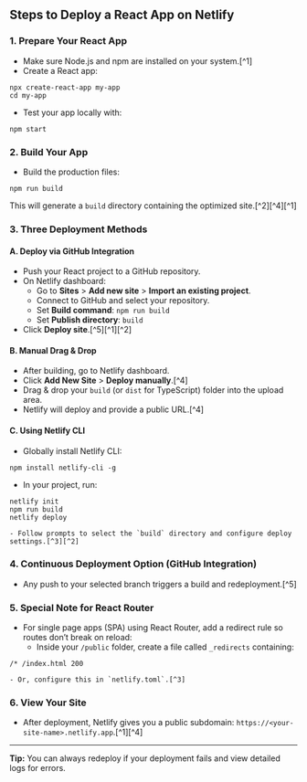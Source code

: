 ## Steps to Deploy a React App on Netlify

### 1. Prepare Your React App

- Make sure Node.js and npm are installed on your system.[^1]
- Create a React app:

```
npx create-react-app my-app
cd my-app
```

- Test your app locally with:

```
npm start
```


### 2. Build Your App

- Build the production files:

```
npm run build
```

This will generate a `build` directory containing the optimized site.[^2][^4][^1]


### 3. Three Deployment Methods

#### A. **Deploy via GitHub Integration**

- Push your React project to a GitHub repository.
- On Netlify dashboard:
    - Go to **Sites** > **Add new site** > **Import an existing project**.
    - Connect to GitHub and select your repository.
    - Set **Build command**: `npm run build`
    - Set **Publish directory**: `build`
- Click **Deploy site**.[^5][^1][^2]


#### B. **Manual Drag \& Drop**

- After building, go to Netlify dashboard.
- Click **Add New Site** > **Deploy manually**.[^4]
- Drag \& drop your `build` (or `dist` for TypeScript) folder into the upload area.
- Netlify will deploy and provide a public URL.[^4]


#### C. **Using Netlify CLI**

- Globally install Netlify CLI:

```
npm install netlify-cli -g
```

- In your project, run:

```
netlify init
npm run build
netlify deploy
```

    - Follow prompts to select the `build` directory and configure deploy settings.[^3][^2]


### 4. Continuous Deployment Option (GitHub Integration)

- Any push to your selected branch triggers a build and redeployment.[^5]


### 5. Special Note for React Router

- For single page apps (SPA) using React Router, add a redirect rule so routes don’t break on reload:
    - Inside your `/public` folder, create a file called `_redirects` containing:

```
/* /index.html 200
```

    - Or, configure this in `netlify.toml`.[^3]


### 6. View Your Site

- After deployment, Netlify gives you a public subdomain: `https://<your-site-name>.netlify.app`.[^1][^4]

***

**Tip:** You can always redeploy if your deployment fails and view detailed logs for errors.
